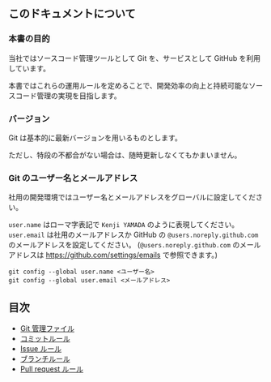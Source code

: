 ## このドキュメントについて

### 本書の目的

当社ではソースコード管理ツールとして Git を、サービスとして GitHub を利用しています。

本書ではこれらの運用ルールを定めることで、開発効率の向上と持続可能なソースコード管理の実現を目指します。

### バージョン

Git は基本的に最新バージョンを用いるものとします。

ただし、特段の不都合がない場合は、随時更新しなくてもかまいません。

### Git のユーザー名とメールアドレス

社用の開発環境ではユーザー名とメールアドレスをグローバルに設定してください。

`user.name` はローマ字表記で `Kenji YAMADA` のように表現してください。
`user.email` は社用のメールアドレスか GitHub の `@users.noreply.github.com` のメールアドレスを設定してください。
(`@users.noreply.github.com` のメールアドレスは https://github.com/settings/emails で参照できます。)

```
git config --global user.name <ユーザー名>
git config --global user.email <メールアドレス>
```

## 目次

- [Git 管理ファイル](./config.md)
- [コミットルール](./commits.md)
- [Issue ルール](./issues.md)
- [ブランチルール](./branches.md)
- [Pull request ルール](./pull-requests.md)
